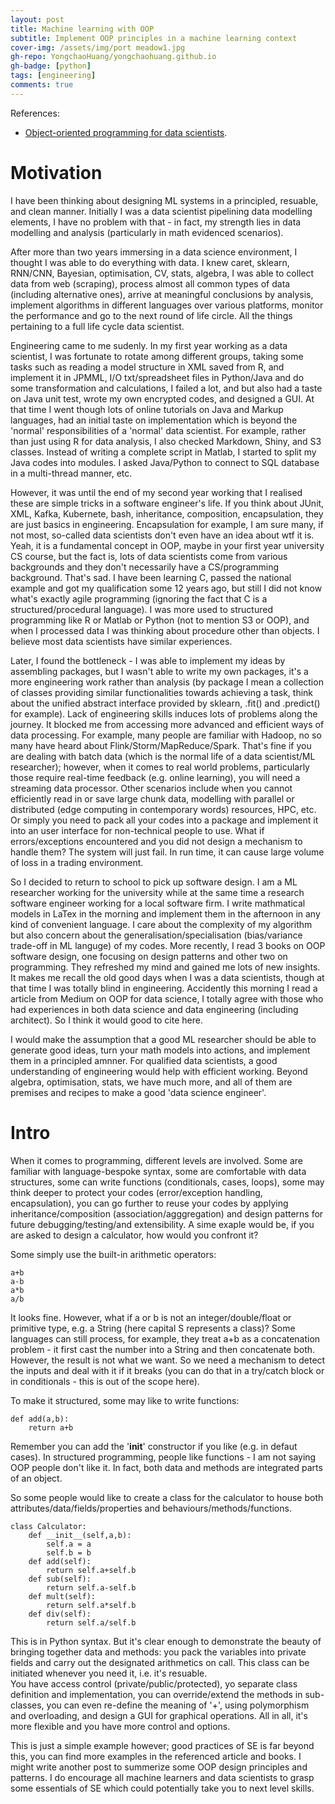 ```yaml
---
layout: post
title: Machine learning with OOP
subtitle: Implement OOP principles in a machine learning context
cover-img: /assets/img/port meadow1.jpg
gh-repo: YongchaoHuang/yongchaohuang.github.io
gh-badge: [python]
tags: [engineering]
comments: true
---
```


References: <br />
  * [Object-oriented programming for data scientists](https://towardsdatascience.com/object-oriented-programming-for-data-scientists-build-your-ml-estimator-7da416751f64).


# Motivation
I have been thinking about designing ML systems in a principled, resuable, and clean manner. Initially I was a data scientist pipelining data modelling elements, 
I have no problem with that - in fact, my strength lies in data modelling and analysis (particularly in math evidenced scenarios). <br />


After more than two years immersing in a data science environment, I thought I was able to do everything with data. I knew caret, sklearn, RNN/CNN, Bayesian, optimisation, CV, stats, algebra, I was able to collect data from web (scraping), process almost all common types of data (including alternative ones),
arrive at meaningful conclusions by analysis, implement algorithms in different languages over various platforms, monitor the performance and go to the next round of life circle. All the things pertaining to a full life cycle data scientist. <br />


Engineering came to me sudenly. In my first year working as a data scientist, I was fortunate to rotate among different groups, taking some tasks such as reading a model structure in XML saved from R, and implement it in JPMML, 
I/O txt/spreadsheet files in Python/Java and do some transformation and calculations, I failed a lot, and but also had a taste on Java unit test, wrote my own encrypted codes, and designed a GUI. At that time I went though lots of online tutorials on 
Java and Markup languages, had an initial taste on implementation which is beyond the 'normal' responsibilities of a 'normal' data scientist. For example, rather than just using R for data analysis, I also checked
Markdown, Shiny, and S3 classes. Instead of writing a complete script in Matlab, I started to split my Java codes into modules. I asked Java/Python to connect to SQL database in a multi-thread manner, etc. <br />


However, it was until the end of my second year working that I realised these are simple tricks in a software engineer's life. If you think about JUnit, XML, Kafka, Kubernete, bash, inheritance, composition, encapsulation, they are just basics in engineering. 
Encapsulation for example, I am sure many, if not most, so-called data scientists don't even have an idea about wtf it is. Yeah, it is a fundamental concept in OOP, maybe in your first year university CS course,
but the fact is, lots of data scientists come from various backgrounds and they don't necessarily have a CS/programming background. That's sad. I have been learning C, passed the national example and got my qualification some 12 years ago,
but still I did not know what's exactly agile programming (ignoring the fact that C is a structured/procedural language). I was more used to structured programming like R or Matlab or Python (not to mention S3 or OOP), and when I processed data I was thinking about procedure other than objects.
I believe most data scientists have similar experiences. <br />


Later, I found the bottleneck - I was able to implement my ideas by assembling packages, but I wasn't able to write my own packages, it's a more engineering work rather than analysis (by package I mean a collection of classes providing similar functionalities towards achieving a task, think about the unified abstract interface provided by sklearn, .fit() and .predict() for example).
Lack of engineering skills induces lots of problems along the journey. It blocked me from accessing more advanced and efficient ways of data processing. For example, many people are familiar with Hadoop, no so many have 
heard about Flink/Storm/MapReduce/Spark. That's fine if you are dealing with batch data (which is the normal life of a data scientist/ML researcher); however, when it comes to real world problems, particularly those require
real-time feedback (e.g. online learning), you will need a streaming data processor. Other scenarios include when you cannot efficiently read in or save large chunk data, modelling with parallel or distributed (edge computing in contemporary words) resources, HPC, etc.
Or simply you need to pack all your codes into a package and implement it into an user interface for non-technical people to use. What if errors/exceptions encountered and you did not design a mechanism to handle them? The system will just fail. In run time, it can cause large volume of loss in a trading environment. <br /> 


So I decided to return to school to pick up software design. I am a ML researcher working for the university while at the same time a research software engineer working for a local software firm. I write mathmatical models in LaTex in the morning and implement them in the afternoon in any kind of convenient language.
I care about the complexity of my algorithm but also concern about the generalisation/specialisation (bias/variance trade-off in ML languge) of my codes. More recently, I read 3 books on OOP software design, one focusing on design patterns and other two on programming. They refreshed my mind and gained me lots of new insights.
It makes me recall the old good days when I was a data scientists, though at that time I was totally blind in engineering. Accidently this morning I read a article from Medium on OOP for data science, I totally agree with those who had experiences in both data science and data engineering (including architect). So I think it would good to cite here. <br />


I would make the assumption that a good ML researcher should be able to generate good ideas, turn your math models into actions, and implement them in a principled amnner. For qualified data scientists, a good understanding of engineering would help with efficient working. Beyond algebra, optimisation, stats, we have much more, and all of them are premises and recipes 
to make a good 'data science engineer'. <br /> 


# Intro
When it comes to programming, different levels are involved. Some are familiar with language-bespoke syntax, some are comfortable with data structures, some can write functions (conditionals, cases, loops),
some may think deeper to protect your codes (error/exception handling, encapsulation), you can go further to reuse your codes by applying inheritance/composition (association/agggregation) and design patterns for future debugging/testing/and extensibility.
A sime exaple would be, if you are asked to design a calculator, how would you confront it? <br />


Some simply use the built-in arithmetic operators:<br />
```
a+b
a-b
a*b
a/b
```

It looks fine. However, what if a or b is not an integer/double/float or primitive type, e.g. a String (here capital S represents a class)? Some languages can still process, for example, 
they treat a+b as a concatenation problem - it first cast the number into a String and then concatenate both. However, the result is not what we want. So we need a mechanism to detect the inputs and deal with it if it breaks (you can do that in a try/catch block or in conditionals - this is out of the scope here).

To make it structured, some may like to write functions: <br />
```
def add(a,b):
    return a+b
```
Remember you can add the '__init__' constructor if you like (e.g. in defaut cases). In structured programming, people like functions - I am not saying OOP people don't like it. In fact, both data and methods are integrated parts of an object. <br />


So some people would like to create a class for the calculator to house both attributes/data/fields/properties and behaviours/methods/functions.
```
class Calculator:
    def __init__(self,a,b):
        self.a = a
        self.b = b
    def add(self):
        return self.a+self.b
    def sub(self):
        return self.a-self.b
    def mult(self):
        return self.a*self.b
    def div(self):
        return self.a/self.b
```
This is in Python syntax. But it's clear enough to demonstrate the beauty of bringing together data and methods: you pack the variables into private fields and carry out the designated arithmetics on call. This class can be initiated whenever you need it, i.e. it's resuable. <br />
You have access control (private/public/protected), yo separate class definition and implementation, you can override/extend the methods in sub-classes, you can even re-define the meaning of '+', using polymorphism and overloading, and design a GUI for graphical operations. All in all, it's more flexible and you have more control and options. <br />


This is just a simple example however; good practices of SE is far beyond this, you can find more examples in the referenced article and books. I might write another post to summerize some OOP design principles and patterns. I do encourage all machine learners and data scientists to grasp some essentials of SE which could potentially take you to next level skills.

